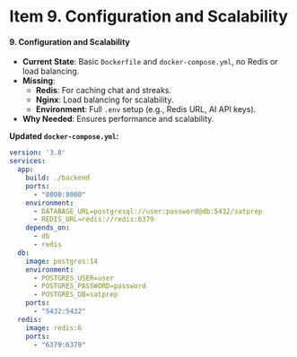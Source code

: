 # Item 9. Configuration and Scalability

#### 9. Configuration and Scalability

* **Current State**: Basic `Dockerfile` and `docker-compose.yml`, no Redis or load balancing.
* **Missing**:
  * **Redis**: For caching chat and streaks.
  * **Nginx**: Load balancing for scalability.
  * **Environment**: Full `.env` setup (e.g., Redis URL, AI API keys).
* **Why Needed**: Ensures performance and scalability.

**Updated `docker-compose.yml`:**

```yaml
version: '3.8'
services:
  app:
    build: ./backend
    ports:
      - "8000:8000"
    environment:
      - DATABASE_URL=postgresql://user:password@db:5432/satprep
      - REDIS_URL=redis://redis:6379
    depends_on:
      - db
      - redis
  db:
    image: postgres:14
    environment:
      - POSTGRES_USER=user
      - POSTGRES_PASSWORD=password
      - POSTGRES_DB=satprep
    ports:
      - "5432:5432"
  redis:
    image: redis:6
    ports:
      - "6379:6379"
```
